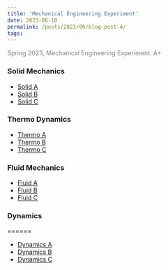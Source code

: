 ```yaml
---
title: 'Mechanical Engineering Experiment'
date: 2023-06-10
permalink: /posts/2023/06/blog-post-4/
tags:
---
```


<span style = "font-size:14px; color: gray;"> Spring 2023, Mechanical Engineering Experiment. A+ </span>
 

### Solid Mechanics
  * [Solid A](/files/Reports/solid%20A.pdf)
  * [Solid B](/files/Reports/solid%20B.pdf)
  * [Solid C](/files/Reports/solid%20C.pdf)


### Thermo Dynamics
  * [Thermo A](/files/Reports/thermo%20A.pdf)
  * [Thermo B](/files/Reports/thermo%20B.pdf)
  * [Thermo C](/files/Reports/thermo%20C.pdf)


### Fluid Mechanics
  * [Fluid A](/files/Reports/fluid%20A.pdf)
  * [Fluid B](/files/Reports/fluid%20B.pdf)
  * [Fluid C](/files/Reports/fluid%20C.pdf)

### Dynamics
======
  * [Dynamics A](/files/Reports/dynamics%20A.pdf)
  * [Dynamics B](/files/Reports/dynamics%20B.pdf)
  * [Dynamics C](/files/Reports/dynamics%20C.pdf)
